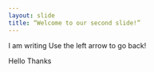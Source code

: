```yaml
---
layout: slide
title: “Welcome to our second slide!”
---
```

I am writing
Use the left arrow to go back!

Hello
Thanks
